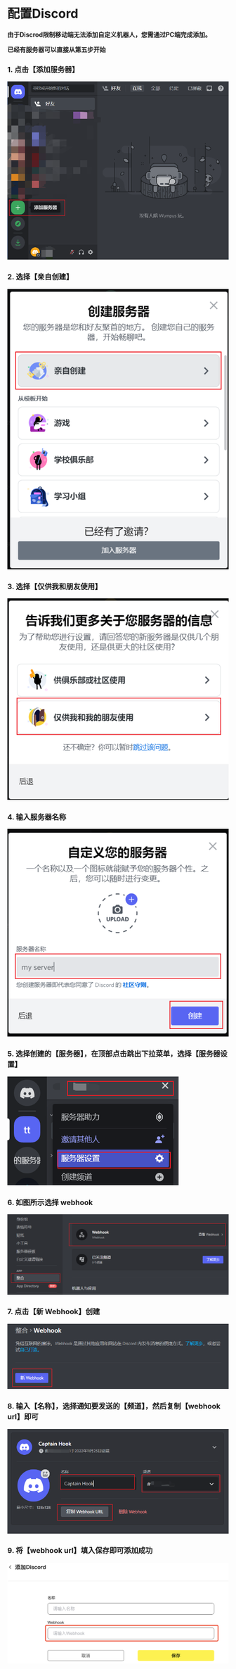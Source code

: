 # 配置Discord
**由于Discrod限制移动端无法添加自定义机器人，您需通过PC端完成添加。**

**已经有服务器可以直接从第五步开始**

### 1. 点击【添加服务器】
![添加服务器](<../../.gitbook/assets/notification/discord_01.png>)

### 2. 选择【亲自创建】
![亲自创建](<../../.gitbook/assets/notification/discord_02.png>)

### 3. 选择【仅供我和朋友使用】
![仅供我和朋友使用](<../../.gitbook/assets/notification/discord_03.png>)

### 4. 输入服务器名称
![服务器名称](<../../.gitbook/assets/notification/discord_04.png>)

### 5. 选择创建的【服务器】，在顶部点击跳出下拉菜单，选择【服务器设置】
![服务器名称](<../../.gitbook/assets/notification/discord_05.png>)

### 6. 如图所示选择 webhook
![webhook](<../../.gitbook/assets/notification/discord_06.png>)

### 7. 点击【新 Webhook】创建
![新 Webhook](<../../.gitbook/assets/notification/discord_07.png>)


### 8. 输入【名称】，选择通知要发送的【频道】，然后复制【webhook url】即可
![服务器名称](<../../.gitbook/assets/notification/discord_08.png>)

### 9. 将【webhook url】填入保存即可添加成功
![服务器名称](<../../.gitbook/assets/notification/discord.png>)

